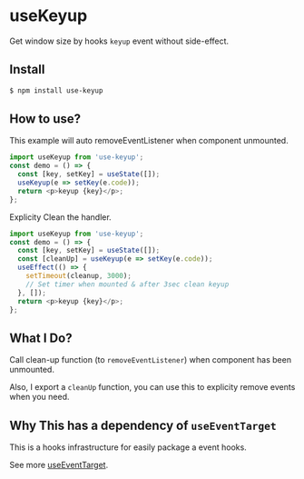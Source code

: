 # useKeyup

Get window size by hooks `keyup` event without side-effect.

## Install

```sh
$ npm install use-keyup
```

## How to use?

This example will auto removeEventListener when component unmounted.

```javascript
import useKeyup from 'use-keyup';
const demo = () => {
  const [key, setKey] = useState([]);
  useKeyup(e => setKey(e.code));
  return <p>keyup {key}</p>;
};
```

Explicity Clean the handler.

```javascript
import useKeyup from 'use-keyup';
const demo = () => {
  const [key, setKey] = useState([]);
  const [cleanUp] = useKeyup(e => setKey(e.code));
  useEffect(() => {
    setTimeout(cleanup, 3000);
    // Set timer when mounted & after 3sec clean keyup
  }, []);
  return <p>keyup {key}</p>;
};
```

## What I Do?

Call clean-up function (to `removeEventListener`) when component has been unmounted.

Also, I export a `cleanUp` function, you can use this to explicity remove events when you need.

## Why This has a dependency of `useEventTarget`

This is a hooks infrastructure for easily package a event hooks.

See more [useEventTarget](https://github.com/realdennis/useEventTarget/).
